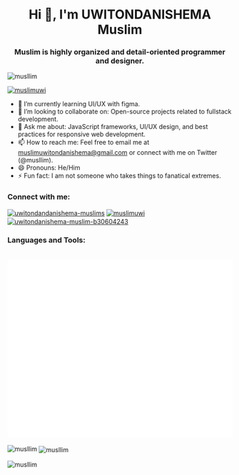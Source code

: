 <h1 align="center">Hi 👋, I'm UWITONDANISHEMA Muslim</h1>
<h3 align="center">Muslim is highly organized and detail-oriented programmer and designer.</h3>
<p align="left"> <img src="https://komarev.com/ghpvc/?username=musllim&label=Profile%20views&color=0e75b6&style=flat" alt="musllim" /> </p>

<p align="left"> <a href="https://twitter.com/muslimuwi" target="blank"><img src="https://img.shields.io/twitter/follow/muslimuwi?logo=twitter&style=for-the-badge" alt="muslimuwi" /></a> </p>

- 🌱 I’m currently learning UI/UX with figma.
- 👯 I’m looking to collaborate on: Open-source projects related to fullstack development.
- 💬 Ask me about: JavaScript frameworks, UI/UX design, and best practices for responsive web development.
- 📫 How to reach me: Feel free to email me at muslimuwitondanishema@gmail.com or connect with me on Twitter (@musllim).
- 😄 Pronouns: He/Him
- ⚡ Fun fact: I am not someone who takes things to fanatical extremes.

<h3 align="left">Connect with me:</h3>
<p align="left">
<a href="https://codepen.io/uwitondandanishema-muslims" target="blank"><img align="center" src="https://raw.githubusercontent.com/rahuldkjain/github-profile-readme-generator/master/src/images/icons/Social/codepen.svg" alt="uwitondandanishema-muslims" height="30" width="40" /></a>
<a href="https://twitter.com/muslimuwi" target="blank"><img align="center" src="https://raw.githubusercontent.com/rahuldkjain/github-profile-readme-generator/master/src/images/icons/Social/twitter.svg" alt="muslimuwi" height="30" width="40" /></a>
<a href="https://linkedin.com/in/uwitondanishema-muslim-b30604243" target="blank"><img align="center" src="https://raw.githubusercontent.com/rahuldkjain/github-profile-readme-generator/master/src/images/icons/Social/linked-in-alt.svg" alt="uwitondanishema-muslim-b30604243" height="30" width="40" /></a>
</p>

<h3 align="left">Languages and Tools:</h3>
<div align="center">
	<br>
		<img src="lang-and-tools.svg" width="800" height="400" alt="Click to see the source">
	<br>
</div>

<p><img align="left" src="https://github-readme-stats.vercel.app/api/top-langs?username=musllim&show_icons=true&locale=en&layout=compact" alt="musllim" /></p>

<p>&nbsp;<img align="center" src="https://github-readme-stats.vercel.app/api?username=musllim&show_icons=true&locale=en" alt="musllim" /></p>

<p><img align="center" src="https://github-readme-streak-stats.herokuapp.com/?user=musllim&" alt="musllim" /></p>
